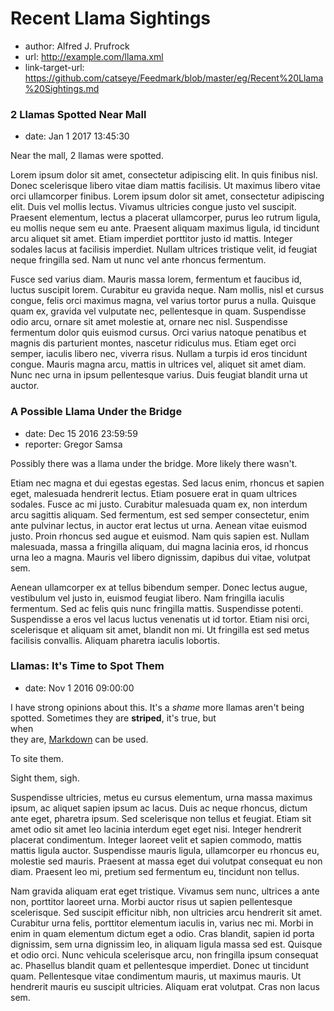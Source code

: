 # Recent Llama Sightings

*   author: Alfred J. Prufrock
*   url: http://example.com/llama.xml
*   link-target-url: https://github.com/catseye/Feedmark/blob/master/eg/Recent%20Llama%20Sightings.md

### 2 Llamas Spotted Near Mall

*   date: Jan 1 2017 13:45:30

Near the mall, 2 llamas were spotted.

Lorem ipsum dolor sit amet, consectetur adipiscing elit. In quis finibus nisl. Donec scelerisque libero vitae diam mattis facilisis. Ut maximus libero vitae orci ullamcorper finibus. Lorem ipsum dolor sit amet, consectetur adipiscing elit. Duis vel mollis lectus. Vivamus ultricies congue justo vel suscipit. Praesent elementum, lectus a placerat ullamcorper, purus leo rutrum ligula, eu mollis neque sem eu ante. Praesent aliquam maximus ligula, id tincidunt arcu aliquet sit amet. Etiam imperdiet porttitor justo id mattis. Integer sodales lacus at facilisis imperdiet. Nullam ultrices tristique velit, id feugiat neque fringilla sed. Nam ut nunc vel ante rhoncus fermentum.

Fusce sed varius diam. Mauris massa lorem, fermentum et faucibus id, luctus suscipit lorem. Curabitur eu gravida neque. Nam mollis, nisl et cursus congue, felis orci maximus magna, vel varius tortor purus a nulla. Quisque quam ex, gravida vel vulputate nec, pellentesque in quam. Suspendisse odio arcu, ornare sit amet molestie at, ornare nec nisl. Suspendisse fermentum dolor quis euismod cursus. Orci varius natoque penatibus et magnis dis parturient montes, nascetur ridiculus mus. Etiam eget orci semper, iaculis libero nec, viverra risus. Nullam a turpis id eros tincidunt congue. Mauris magna arcu, mattis in ultrices vel, aliquet sit amet diam. Nunc nec urna in ipsum pellentesque varius. Duis feugiat blandit urna ut auctor.

### A Possible Llama Under the Bridge

*   date: Dec 15 2016 23:59:59
*   reporter: Gregor Samsa

Possibly there was a llama under the bridge.  More likely there wasn't.

Etiam nec magna et dui egestas egestas. Sed lacus enim, rhoncus et sapien eget, malesuada hendrerit lectus. Etiam posuere erat in quam ultrices sodales. Fusce ac mi justo. Curabitur malesuada quam ex, non interdum arcu sagittis aliquam. Sed fermentum, est sed semper consectetur, enim ante pulvinar lectus, in auctor erat lectus ut urna. Aenean vitae euismod justo. Proin rhoncus sed augue et euismod. Nam quis sapien est. Nullam malesuada, massa a fringilla aliquam, dui magna lacinia eros, id rhoncus urna leo a magna. Mauris vel libero dignissim, dapibus dui vitae, volutpat sem.

Aenean ullamcorper ex at tellus bibendum semper. Donec lectus augue, vestibulum vel justo in, euismod feugiat libero. Nam fringilla iaculis fermentum. Sed ac felis quis nunc fringilla mattis. Suspendisse potenti. Suspendisse a eros vel lacus luctus venenatis ut id tortor. Etiam nisi orci, scelerisque et aliquam sit amet, blandit non mi. Ut fringilla est sed metus facilisis convallis. Aliquam pharetra iaculis lobortis.

### Llamas: It's Time to Spot Them

*   date: Nov 1 2016 09:00:00

I have strong opinions about this.  It's a _shame_ more llamas aren't
being spotted.  Sometimes they are **striped**, it's true, but  
when  
they are, [Markdown](https://daringfireball.net/projects/markdown/)
can be used.

To site them.

Sight them, sigh.

Suspendisse ultricies, metus eu cursus elementum, urna massa maximus ipsum, ac aliquet sapien ipsum ac lacus. Duis ac neque rhoncus, dictum ante eget, pharetra ipsum. Sed scelerisque non tellus et feugiat. Etiam sit amet odio sit amet leo lacinia interdum eget eget nisi. Integer hendrerit placerat condimentum. Integer laoreet velit et sapien commodo, mattis mattis ligula auctor. Suspendisse mauris ligula, ullamcorper eu rhoncus eu, molestie sed mauris. Praesent at massa eget dui volutpat consequat eu non diam. Praesent leo mi, pretium sed fermentum eu, tincidunt non tellus.

Nam gravida aliquam erat eget tristique. Vivamus sem nunc, ultrices a ante non, porttitor laoreet urna. Morbi auctor risus ut sapien pellentesque scelerisque. Sed suscipit efficitur nibh, non ultricies arcu hendrerit sit amet. Curabitur urna felis, porttitor elementum iaculis in, varius nec mi. Morbi in enim in quam elementum dictum eget a odio. Cras blandit, sapien id porta dignissim, sem urna dignissim leo, in aliquam ligula massa sed est. Quisque et odio orci. Nunc vehicula scelerisque arcu, non fringilla ipsum consequat ac. Phasellus blandit quam et pellentesque imperdiet. Donec ut tincidunt quam. Pellentesque vitae condimentum mauris, ut maximus mauris. Ut hendrerit mauris eu suscipit ultricies. Aliquam erat volutpat. Cras non lacus sem.

